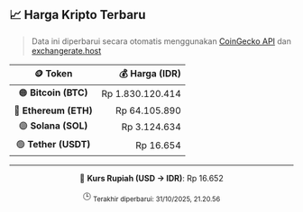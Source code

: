 

<!-- HARGA_KRIPTO -->
## 📈 Harga Kripto Terbaru

> Data ini diperbarui secara otomatis menggunakan [CoinGecko API](https://www.coingecko.com/) dan [exchangerate.host](https://exchangerate.host/)

<div align="center">

| 🪙 Token | 💰 Harga (IDR) |
|:------:|---------------:|
| 🟠 **Bitcoin (BTC)**   | Rp 1.830.120.414 |
| 🔵 **Ethereum (ETH)**  | Rp 64.105.890 |
| 🟣 **Solana (SOL)**    | Rp 3.124.634 |
| 🟢 **Tether (USDT)**   | Rp 16.654 |

---

💱 **Kurs Rupiah (USD → IDR)**: Rp 16.652

🕒 <sub>Terakhir diperbarui: 31/10/2025, 21.20.56</sub>

</div>
<!-- /HARGA_KRIPTO -->
